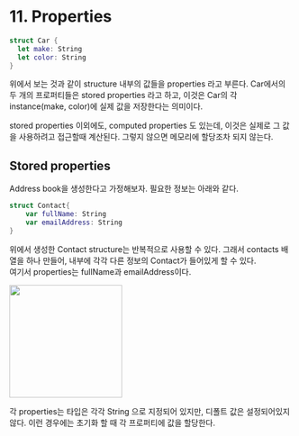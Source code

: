 # 11. Properties
```swift
struct Car {
  let make: String
  let color: String
}
```
위에서 보는 것과 같이 structure 내부의 값들을 properties 라고 부른다. 
Car에서의 두 개의 프로퍼티들은 stored properties 라고 하고, 이것은 Car의 각 instance(make, color)에 실제 값을 저장한다는 의미이다. 

stored properties 이외에도, computed properties 도 있는데, 이것은 실제로 그 값을 사용하려고 접근할때 계산된다. 그렇지 않으면 메모리에 할당조차 되지 않는다.



## Stored properties
Address book을 생성한다고 가정해보자. 필요한 정보는 아래와 같다.
```swift
struct Contact{
	var fullName: String
	var emailAddress: String
}
```
위에서 생성한 Contact structure는 반복적으로 사용할 수 있다. 그래서 contacts 배열을 하나 만들어, 내부에 각각 다른 정보의 Contact가 들어있게 할 수 있다.  
여기서 properties는 fullName과 emailAddress이다.

<img src="https://github.com/kanghuiseon/SwiftStudy/blob/master/11_Properties/Resource/0.png0" height="200">

각 properties는 타입은 각각 String 으로 지정되어 있지만, 디폴트 값은 설정되어있지 않다. 이런 경우에는 초기화 할 때 각 프로퍼티에 값을 할당한다.

